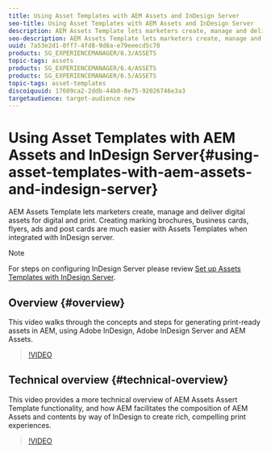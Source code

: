 ```yaml
---
title: Using Asset Templates with AEM Assets and InDesign Server
seo-title: Using Asset Templates with AEM Assets and InDesign Server
description: AEM Assets Template lets marketers create, manage and deliver digital assets for digital and print. Creating marking brochures, business cards, flyers, ads and post cards are much easier with Assets Templates when integrated with InDesign server. 
seo-description: AEM Assets Template lets marketers create, manage and deliver digital assets for digital and print. Creating marking brochures, business cards, flyers, ads and post cards are much easier with Assets Templates when integrated with InDesign server. 
uuid: 7a53e2d1-0ff7-4fd8-9d8a-e79eeecd5c70
products: SG_EXPERIENCEMANAGER/6.3/ASSETS
topic-tags: assets
products: SG_EXPERIENCEMANAGER/6.4/ASSETS
products: SG_EXPERIENCEMANAGER/6.5/ASSETS
topic-tags: asset-templates
discoiquuid: 17609ca2-2ddb-44b0-8e75-92026746e3a3
targetaudience: target-audience new
---
```


# Using Asset Templates with AEM Assets and InDesign Server{#using-asset-templates-with-aem-assets-and-indesign-server}

AEM Assets Template lets marketers create, manage and deliver digital assets for digital and print. Creating marking brochures, business cards, flyers, ads and post cards are much easier with Assets Templates when integrated with InDesign server.

>[!NOTE]
>
>For steps on configuring InDesign Server please review [Set up Assets Templates with InDesign Server](asset-templates-technical-video-setup.md).

## Overview {#overview}

This video walks through the concepts and steps for generating print-ready assets in AEM, using Adobe InDesign, Adobe InDesign Server and AEM Assets.

>[!VIDEO](https://video.tv.adobe.com/v/25170?quality=12)

## Technical overview {#technical-overview}

This video provides a more technical overview of AEM Assets Assert Template functionality, and how AEM facilitates the composition of AEM Assets and contents by way of InDesign to create rich, compelling print experiences.

>[!VIDEO](https://video.tv.adobe.com/v/17071/?quality=9)